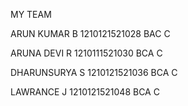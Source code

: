 MY TEAM 

ARUN KUMAR B 1210121521028 BAC C

ARUNA DEVI R 1210111521030 BCA C

DHARUNSURYA S 1210121521036 BCA C

LAWRANCE J 1210121521048 BCA C

